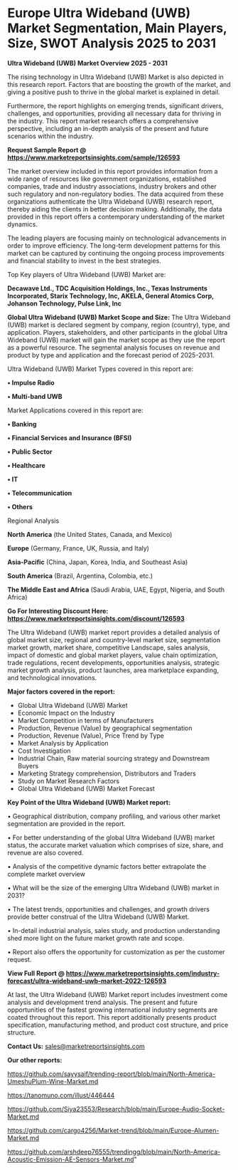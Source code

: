 # Europe Ultra Wideband (UWB) Market Segmentation, Main Players, Size, SWOT Analysis 2025 to 2031

<Strong> Ultra Wideband (UWB) Market Overview 2025 - 2031</strong>

The rising technology in Ultra Wideband (UWB) Market is also depicted in this research report. Factors that are boosting the growth of the market, and giving a positive push to thrive in the global market is explained in detail.

Furthermore, the report highlights on emerging trends, significant drivers, challenges, and opportunities, providing all necessary data for thriving in the industry. This report market research offers a comprehensive perspective, including an in-depth analysis of the present and future scenarios within the industry.

<strong>Request Sample Report @ <a href=https://www.marketreportsinsights.com/sample/126593>https://www.marketreportsinsights.com/sample/126593</a></strong>

The market overview included in this report provides information from a wide range of resources like government organizations, established companies, trade and industry associations, industry brokers and other such regulatory and non-regulatory bodies. The data acquired from these organizations authenticate the Ultra Wideband (UWB) research report, thereby aiding the clients in better decision making. Additionally, the data provided in this report offers a contemporary understanding of the market dynamics.

The leading players are focusing mainly on technological advancements in order to improve efficiency. The long-term development patterns for this market can be captured by continuing the ongoing process improvements and financial stability to invest in the best strategies.

Top Key players of Ultra Wideband (UWB) Market are:

<strong>Decawave Ltd., TDC Acquisition Holdings, Inc., Texas Instruments Incorporated, Starix Technology, Inc, AKELA, General Atomics Corp, Johanson Technology, Pulse Link, Inc</strong>

<strong><b>Global Ultra Wideband (UWB) Market Scope and Size:</b></strong>
The Ultra Wideband (UWB) market is declared segment by company, region (country), type, and application. Players, stakeholders, and other participants in the global Ultra Wideband (UWB) market will gain the market scope as they use the report as a powerful resource. The segmental analysis focuses on revenue and product by type and application and the forecast period of 2025-2031.

Ultra Wideband (UWB) Market Types covered in this report are:

<strong>• Impulse Radio

• Multi-band UWB</strong>

Market Applications covered in this report are:

<strong>• Banking

• Financial Services and Insurance (BFSI)

• Public Sector

• Healthcare

• IT

• Telecommunication

• Others</strong> 

Regional Analysis

<strong>North America</strong> (the United States, Canada, and Mexico)

<strong>Europe</strong> (Germany, France, UK, Russia, and Italy)

<strong>Asia-Pacific</strong> (China, Japan, Korea, India, and Southeast Asia)

<strong>South America</strong> (Brazil, Argentina, Colombia, etc.)

<strong>The Middle East and Africa</strong> (Saudi Arabia, UAE, Egypt, Nigeria, and South Africa)

<strong>Go For Interesting Discount Here: <a href=https://www.marketreportsinsights.com/discount/126593>https://www.marketreportsinsights.com/discount/126593</a></strong>

The Ultra Wideband (UWB) market report provides a detailed analysis of global market size, regional and country-level market size, segmentation market growth, market share, competitive Landscape, sales analysis, impact of domestic and global market players, value chain optimization, trade regulations, recent developments, opportunities analysis, strategic market growth analysis, product launches, area marketplace expanding, and technological innovations.

<strong><b>Major factors covered in the report:</b></strong>
<ul>
  <li>Global Ultra Wideband (UWB) Market </li>
  <li>Economic Impact on the Industry</li>
  <li>Market Competition in terms of Manufacturers</li>
  <li>Production, Revenue (Value) by geographical segmentation</li>
  <li>Production, Revenue (Value), Price Trend by Type</li>
  <li>Market Analysis by Application</li>
  <li>Cost Investigation</li>
  <li>Industrial Chain, Raw material sourcing strategy and Downstream Buyers</li>
  <li>Marketing Strategy comprehension, Distributors and Traders</li>
  <li>Study on Market Research Factors</li>
  <li>Global Ultra Wideband (UWB) Market Forecast</li>
</ul>

<strong><b>Key Point of the Ultra Wideband (UWB) Market report:</b></strong>

• Geographical distribution, company profiling, and various other market segmentation are provided in the report.

• For better understanding of the global Ultra Wideband (UWB) market status, the accurate market valuation which comprises of size, share, and revenue are also covered.

• Analysis of the competitive dynamic factors better extrapolate the complete market overview

• What will be the size of the emerging Ultra Wideband (UWB) market in 2031?

• The latest trends, opportunities and challenges, and growth drivers provide better construal of the Ultra Wideband (UWB) Market.

• In-detail industrial analysis, sales study, and production understanding shed more light on the future market growth rate and scope.

• Report also offers the opportunity for customization as per the customer request.

<strong><b>View Full Report @ <a href=https://www.marketreportsinsights.com/industry-forecast/ultra-wideband-uwb-market-2022-126593>https://www.marketreportsinsights.com/industry-forecast/ultra-wideband-uwb-market-2022-126593</a></b></strong>


At last, the Ultra Wideband (UWB) Market report includes investment come analysis and development trend analysis. The present and future opportunities of the fastest growing international industry segments are coated throughout this report. This report additionally presents product specification, manufacturing method, and product cost structure, and price structure.

<strong>Contact Us:</strong>
sales@marketreportsinsights.com

<strong>Our other reports:</strong>

<a href=https://github.com/sayysaif/trending-report/blob/main/North-America-UmeshuPlum-Wine-Market.md>https://github.com/sayysaif/trending-report/blob/main/North-America-UmeshuPlum-Wine-Market.md</a>

<a href=https://tanomuno.com/illust/446444>https://tanomuno.com/illust/446444</a>

<a href=https://github.com/Siya23553/Research/blob/main/Europe-Audio-Socket-Market.md>https://github.com/Siya23553/Research/blob/main/Europe-Audio-Socket-Market.md</a>

<a href=https://github.com/cargo4256/Market-trend/blob/main/Europe-Alumen-Market.md>https://github.com/cargo4256/Market-trend/blob/main/Europe-Alumen-Market.md</a>

<a href=https://github.com/arshdeep76555/trendingg/blob/main/North-America-Acoustic-Emission-AE-Sensors-Market.md>https://github.com/arshdeep76555/trendingg/blob/main/North-America-Acoustic-Emission-AE-Sensors-Market.md</a>"
